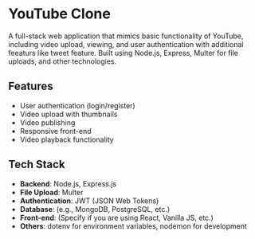 # YouTube Clone

A full-stack web application that mimics basic functionality of YouTube, including video upload, viewing, and user authentication with additional feeaturs like tweet feature. Built using Node.js, Express, Multer for file uploads, and other technologies.

## Features
- User authentication (login/register)
- Video upload with thumbnails
- Video publishing
- Responsive front-end
- Video playback functionality

## Tech Stack
- **Backend**: Node.js, Express.js
- **File Upload**: Multer
- **Authentication**: JWT (JSON Web Tokens)
- **Database**: (e.g., MongoDB, PostgreSQL, etc.)
- **Front-end**: (Specify if you are using React, Vanilla JS, etc.)
- **Others**: dotenv for environment variables, nodemon for development

